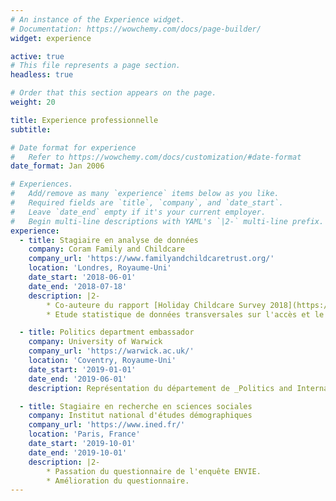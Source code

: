 ```yaml
---
# An instance of the Experience widget.
# Documentation: https://wowchemy.com/docs/page-builder/
widget: experience

active: true
# This file represents a page section.
headless: true

# Order that this section appears on the page.
weight: 20

title: Experience professionnelle
subtitle:

# Date format for experience
#   Refer to https://wowchemy.com/docs/customization/#date-format
date_format: Jan 2006

# Experiences.
#   Add/remove as many `experience` items below as you like.
#   Required fields are `title`, `company`, and `date_start`.
#   Leave `date_end` empty if it's your current employer.
#   Begin multi-line descriptions with YAML's `|2-` multi-line prefix.
experience:
  - title: Stagiaire en analyse de données
    company: Coram Family and Childcare
    company_url: 'https://www.familyandchildcaretrust.org/'
    location: 'Londres, Royaume-Uni'
    date_start: '2018-06-01'
    date_end: '2018-07-18'
    description: |2-
        * Co-auteure du rapport [Holiday Childcare Survey 2018](https://www.familyandchildcaretrust.org/sites/default/files/Holiday%20Childcare%20Survey%202018_Family%20and%20Childcare%20Trust.pdf).
        * Etude statistique de données transversales sur l'accès et le prix des garderies en Grande-Bretagne.

  - title: Politics department embassador
    company: University of Warwick
    company_url: 'https://warwick.ac.uk/'
    location: 'Coventry, Royaume-Uni'
    date_start: '2019-01-01'
    date_end: '2019-06-01'
    description: Représentation du département de _Politics and International Studies_ lors des journées portes ouvertes.

  - title: Stagiaire en recherche en sciences sociales
    company: Institut national d'études démographiques
    company_url: 'https://www.ined.fr/'
    location: 'Paris, France'
    date_start: '2019-10-01'
    date_end: '2019-10-01'
    description: |2-
        * Passation du questionnaire de l'enquête ENVIE.
        * Amélioration du questionnaire.
---
```

